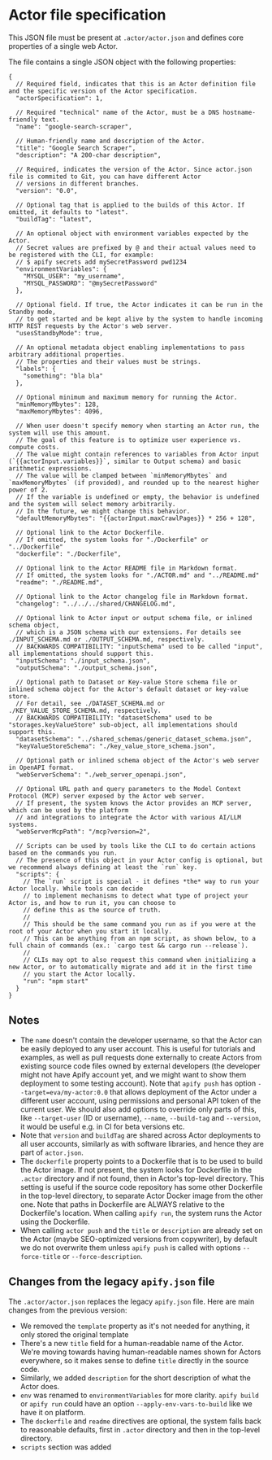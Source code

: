# Actor file specification

This JSON file must be present at `.actor/actor.json` and defines core properties of a single web Actor.

The file contains a single JSON object with the following properties:

```jsonc
{
  // Required field, indicates that this is an Actor definition file and the specific version of the Actor specification.
  "actorSpecification": 1,
  
  // Required "technical" name of the Actor, must be a DNS hostname-friendly text.
  "name": "google-search-scraper",

  // Human-friendly name and description of the Actor.
  "title": "Google Search Scraper",
  "description": "A 200-char description",

  // Required, indicates the version of the Actor. Since actor.json file is commited to Git, you can have different Actor
  // versions in different branches.
  "version": "0.0",

  // Optional tag that is applied to the builds of this Actor. If omitted, it defaults to "latest".
  "buildTag": "latest",
  
  // An optional object with environment variables expected by the Actor.
  // Secret values are prefixed by @ and their actual values need to be registered with the CLI, for example:
  // $ apify secrets add mySecretPassword pwd1234
  "environmentVariables": {
    "MYSQL_USER": "my_username",
    "MYSQL_PASSWORD": "@mySecretPassword"
  },
  
  // Optional field. If true, the Actor indicates it can be run in the Standby mode,
  // to get started and be kept alive by the system to handle incoming HTTP REST requests by the Actor's web server.
  "usesStandbyMode": true,
 
  // An optional metadata object enabling implementations to pass arbitrary additional properties.
  // The properties and their values must be strings.
  "labels": {
    "something": "bla bla"
  },

  // Optional minimum and maximum memory for running the Actor.
  "minMemoryMbytes": 128,
  "maxMemoryMbytes": 4096,

  // When user doesn't specify memory when starting an Actor run, the system will use this amount.
  // The goal of this feature is to optimize user experience vs. compute costs.
  // The value might contain references to variables from Actor input (`{{actorInput.variables}}`, similar to Output schema) and basic arithmetic expressions.
  // The value will be clamped between `minMemoryMbytes` and `maxMemoryMbytes` (if provided), and rounded up to the nearest higher power of 2.
  // If the variable is undefined or empty, the behavior is undefined and the system will select memory arbitrarily.
  // In the future, we might change this behavior.
  "defaultMemoryMbytes": "{{actorInput.maxCrawlPages}} * 256 + 128",
  
  // Optional link to the Actor Dockerfile.
  // If omitted, the system looks for "./Dockerfile" or "../Dockerfile"
  "dockerfile": "./Dockerfile",
  
  // Optional link to the Actor README file in Markdown format.
  // If omitted, the system looks for "./ACTOR.md" and "../README.md"
  "readme": "./README.md",

  // Optional link to the Actor changelog file in Markdown format.
  "changelog": "../../../shared/CHANGELOG.md",
  
  // Optional link to Actor input or output schema file, or inlined schema object,
  // which is a JSON schema with our extensions. For details see ./INPUT_SCHEMA.md or ./OUTPUT_SCHEMA.md, respectively.
  // BACKWARDS COMPATIBILITY: "inputSchema" used to be called "input", all implementations should support this.
  "inputSchema": "./input_schema.json",
  "outputSchema": "./output_schema.json",
  
  // Optional path to Dataset or Key-value Store schema file or inlined schema object for the Actor's default dataset or key-value store. 
  // For detail, see ./DATASET_SCHEMA.md or ./KEY_VALUE_STORE_SCHEMA.md, respectively.
  // BACKWARDS COMPATIBILITY: "datasetSchema" used to be "storages.keyValueStore" sub-object, all implementations should support this.
  "datasetSchema": "../shared_schemas/generic_dataset_schema.json",
  "keyValueStoreSchema": "./key_value_store_schema.json",
   
  // Optional path or inlined schema object of the Actor's web server in OpenAPI format.
  "webServerSchema": "./web_server_openapi.json",
  
  // Optional URL path and query parameters to the Model Context Protocol (MCP) server exposed by the Actor web server.
  // If present, the system knows the Actor provides an MCP server, which can be used by the platform
  // and integrations to integrate the Actor with various AI/LLM systems.
  "webServerMcpPath": "/mcp?version=2",

  // Scripts can be used by tools like the CLI to do certain actions based on the commands you run.
  // The presence of this object in your Actor config is optional, but we recommend always defining at least the `run` key.
  "scripts": {
    // The `run` script is special - it defines *the* way to run your Actor locally. While tools can decide
    // to implement mechanisms to detect what type of project your Actor is, and how to run it, you can choose to
    // define this as the source of truth.
    //
    // This should be the same command you run as if you were at the root of your Actor when you start it locally.
    // This can be anything from an npm script, as shown below, to a full chain of commands (ex.: `cargo test && cargo run --release`).
    //
    // CLIs may opt to also request this command when initializing a new Actor, or to automatically migrate and add it in the first time
    // you start the Actor locally.
    "run": "npm start"
  }
}
```

## Notes

- The `name` doesn't contain the developer username, so that the Actor can be easily deployed
  to any user account. This is useful for tutorials and examples, as well as
  pull requests done externally to create Actors from existing source code files
  owned by external developers
  (the developer might not have Apify account yet, and we might want to show them deployment
  to some testing account).
  Note that `apify push` has option `--target=eva/my-actor:0.0` that allows
  deployment of the Actor under a different user account, using permissions
  and personal API token of the current user.
  We should also add options to override only parts of this,
  like `--target-user` (ID or username), `--name`, `--build-tag` and `--version`,
  it would be useful e.g. in CI for beta versions etc.
- Note that `version` and `buildTag` are shared across Actor deployments to
  all user accounts, similarly as with software libraries,
  and hence they are part of `actor.json`.
- The `dockerfile` property points to a Dockerfile that is to be used to build the
  Actor image. If not present, the system looks for Dockerfile in the `.actor` directory
  and if not found, then in Actor's top-level
  directory. This setting is useful if the source code repository has some
  other Dockerfile in the top-level directory, to separate Actor Docker image from the
  other one. Note that paths in Dockerfile are ALWAYS relative to the Dockerfile's location.
  When calling `apify run`, the system runs the Actor using the Dockerfile.
- When calling `actor push` and the `title` or `description` are already set
  on the Actor (maybe SEO-optimized versions from copywriter),
  by default we do not overwrite them
  unless `apify push` is called with options `--force-title` or `--force-description`.

## Changes from the legacy `apify.json` file

The `.actor/actor.json` replaces the legacy `apify.json` file. Here are main changes from the previous version:

- We removed the `template` property as it's not needed for anything, it only stored the original template
- There's a new `title` field for a human-readable name of the Actor.
  We're moving towards having human-readable names shown for Actors everywhere,
  so it makes sense to define `title` directly in the source code.
- Similarly, we added `description` for the short description of what the Actor does.
- `env` was renamed to `environmentVariables` for more clarity. `apify build` or `apify run`
  could have an option `--apply-env-vars-to-build` like we have it on platform.
- The `dockerfile` and `readme` directives are optional, the system falls back to reasonable
  defaults, first in `.actor` directory and then in the top-level directory.
- `scripts` section was added
